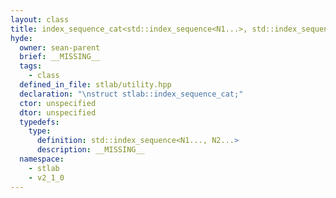 ```yaml
---
layout: class
title: index_sequence_cat<std::index_sequence<N1...>, std::index_sequence<N2...>>
hyde:
  owner: sean-parent
  brief: __MISSING__
  tags:
    - class
  defined_in_file: stlab/utility.hpp
  declaration: "\nstruct stlab::index_sequence_cat;"
  ctor: unspecified
  dtor: unspecified
  typedefs:
    type:
      definition: std::index_sequence<N1..., N2...>
      description: __MISSING__
  namespace:
    - stlab
    - v2_1_0
---
```

